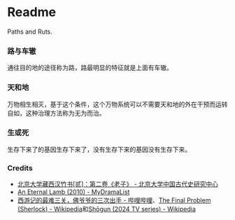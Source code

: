 # Readme
Paths and Ruts.

### 路与车辙
通往目的地的途径称为路，路最明显的特征就是上面有车辙。

### 天和地
万物相生相灭，基于这个条件，这个万物系统可以不需要天和地的外在干预而运转自如，这种治理方法称为无为而治。

### 生或死
生存下来了的基因生存下来了，没有生存下来的基因没有生存下来。

### Credits
- [北京大学藏西汉竹书[贰]：第二卷《老子》 - 北京大学中国古代史研究中心](https://zggds.pku.edu.cn/xzxz/58180.htm)
- [An Eternal Lamb (2010) - MyDramaList](https://mydramalist.com/722607-an-eternal-lamb)
- [西游记的最难三关，佛爷爷的三次出手 - 哔哩哔哩](https://www.bilibili.com/video/BV1re4y1b7sV/)、[The Final Problem (Sherlock) - Wikipedia](https://en.wikipedia.org/wiki/The_Final_Problem_(Sherlock))和[Shōgun (2024 TV series) - Wikipedia](https://en.wikipedia.org/wiki/Shōgun_(2024_TV_series))
